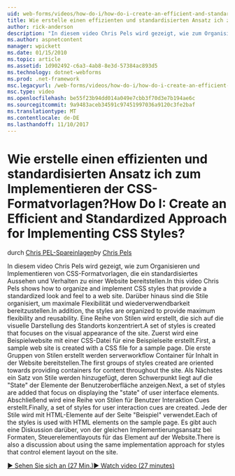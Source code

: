 ```yaml
---
uid: web-forms/videos/how-do-i/how-do-i-create-an-efficient-and-standardized-approach-for-implementing-css-styles
title: Wie erstelle einen effizienten und standardisierten Ansatz ich zum Implementieren der CSS-Formatvorlagen? | Microsoft-Dokumentation
author: rick-anderson
description: "In diesem video Chris Pels wird gezeigt, wie zum Organisieren und Implementieren von CSS-Formatvorlagen, die ein standardisiertes Aussehen und Verhalten zu einer Website bereitstellen. Darüber hinaus werden die Formate..."
ms.author: aspnetcontent
manager: wpickett
ms.date: 01/15/2010
ms.topic: article
ms.assetid: 1d902492-c6a3-4ab8-8e3d-57384ac893d5
ms.technology: dotnet-webforms
ms.prod: .net-framework
msc.legacyurl: /web-forms/videos/how-do-i/how-do-i-create-an-efficient-and-standardized-approach-for-implementing-css-styles
msc.type: video
ms.openlocfilehash: be55f23b94dd014a049e7cbb3f70d3e7b194ae6c
ms.sourcegitcommit: 9a9483aceb34591c97451997036a9120c3fe2baf
ms.translationtype: MT
ms.contentlocale: de-DE
ms.lasthandoff: 11/10/2017
---
```

<a name="how-do-i-create-an-efficient-and-standardized-approach-for-implementing-css-styles"></a><span data-ttu-id="df0b1-105">Wie erstelle einen effizienten und standardisierten Ansatz ich zum Implementieren der CSS-Formatvorlagen?</span><span class="sxs-lookup"><span data-stu-id="df0b1-105">How Do I: Create an Efficient and Standardized Approach for Implementing CSS Styles?</span></span>
====================
<span data-ttu-id="df0b1-106">durch [Chris PEL-Spareinlagen](https://twitter.com/chrispels)</span><span class="sxs-lookup"><span data-stu-id="df0b1-106">by [Chris Pels](https://twitter.com/chrispels)</span></span>

<span data-ttu-id="df0b1-107">In diesem video Chris Pels wird gezeigt, wie zum Organisieren und Implementieren von CSS-Formatvorlagen, die ein standardisiertes Aussehen und Verhalten zu einer Website bereitstellen.</span><span class="sxs-lookup"><span data-stu-id="df0b1-107">In this video Chris Pels shows how to organize and implement CSS styles that provide a standardized look and feel to a web site.</span></span> <span data-ttu-id="df0b1-108">Darüber hinaus sind die Stile organisiert, um maximale Flexibilität und wiederverwendbarkeit bereitzustellen.</span><span class="sxs-lookup"><span data-stu-id="df0b1-108">In addition, the styles are organized to provide maximum flexibility and reusability.</span></span> <span data-ttu-id="df0b1-109">Eine Reihe von Stilen wird erstellt, die sich auf die visuelle Darstellung des Standorts konzentriert.</span><span class="sxs-lookup"><span data-stu-id="df0b1-109">A set of styles is created that focuses on the visual appearance of the site.</span></span> <span data-ttu-id="df0b1-110">Zuerst wird eine Beispielwebsite mit einer CSS-Datei für eine Beispielseite erstellt.</span><span class="sxs-lookup"><span data-stu-id="df0b1-110">First, a sample web site is created with a CSS file for a sample page.</span></span> <span data-ttu-id="df0b1-111">Die erste Gruppen von Stilen erstellt werden serverworkflow Container für Inhalt in der Website bereitstellen.</span><span class="sxs-lookup"><span data-stu-id="df0b1-111">The first groups of styles created are oriented towards providing containers for content throughout the site.</span></span> <span data-ttu-id="df0b1-112">Als Nächstes ein Satz von Stile werden hinzugefügt, deren Schwerpunkt liegt auf die "State" der Elemente der Benutzeroberfläche anzeigen.</span><span class="sxs-lookup"><span data-stu-id="df0b1-112">Next, a set of styles are added that focus on displaying the "state" of user interface elements.</span></span> <span data-ttu-id="df0b1-113">Abschließend wird eine Reihe von Stilen für Benutzer Interaktion Cues erstellt.</span><span class="sxs-lookup"><span data-stu-id="df0b1-113">Finally, a set of styles for user interaction cues are created.</span></span> <span data-ttu-id="df0b1-114">Jede der Stile wird mit HTML-Elemente auf der Seite "Beispiel" verwendet.</span><span class="sxs-lookup"><span data-stu-id="df0b1-114">Each of the styles is used with HTML elements on the sample page.</span></span> <span data-ttu-id="df0b1-115">Es gibt auch eine Diskussion darüber, von der gleichen Implementierungsansatz bei Formaten, Steuerelementlayouts für das Element auf der Website.</span><span class="sxs-lookup"><span data-stu-id="df0b1-115">There is also a discussion about using the same implementation approach for styles that control element layout on the site.</span></span>

[<span data-ttu-id="df0b1-116">&#9654; Sehen Sie sich an (27 Min.)</span><span class="sxs-lookup"><span data-stu-id="df0b1-116">&#9654; Watch video (27 minutes)</span></span>](https://channel9.msdn.com/Blogs/ASP-NET-Site-Videos/how-do-i-create-an-efficient-and-standardized-approach-for-implementing-css-styles)
